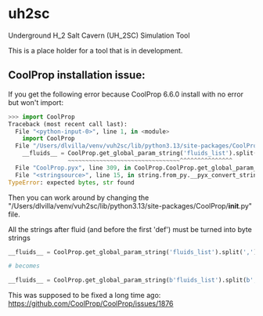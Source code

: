 # uh2sc
Underground H_2 Salt Cavern (UH_2SC) Simulation Tool

This is a place holder for a tool that is in development.

## CoolProp installation issue:
If you get the following error because CoolProp 6.6.0 install with no error but won't import:

```python
>>> import CoolProp
Traceback (most recent call last):
  File "<python-input-0>", line 1, in <module>
    import CoolProp
  File "/Users/dlvilla/venv/vuh2sc/lib/python3.13/site-packages/CoolProp/__init__.py", line 22, in <module>
    __fluids__ = CoolProp.get_global_param_string('fluids_list').split(',')
                 ~~~~~~~~~~~~~~~~~~~~~~~~~~~~~~~~^^^^^^^^^^^^^^^
  File "CoolProp.pyx", line 309, in CoolProp.CoolProp.get_global_param_string
  File "<stringsource>", line 15, in string.from_py.__pyx_convert_string_from_py_std__in_string
TypeError: expected bytes, str found
```

Then you can work around by changing the "/Users/dlvilla/venv/vuh2sc/lib/python3.13/site-packages/CoolProp/__init__.py" file.

All the strings after fluid (and before the first 'def') must be turned into byte strings 

```python
__fluids__ = CoolProp.get_global_param_string('fluids_list').split(',')

# becomes

__fluids__ = CoolProp.get_global_param_string(b'fluids_list').split(b',') 

```

This was supposed to be fixed a long time ago: https://github.com/CoolProp/CoolProp/issues/1876
